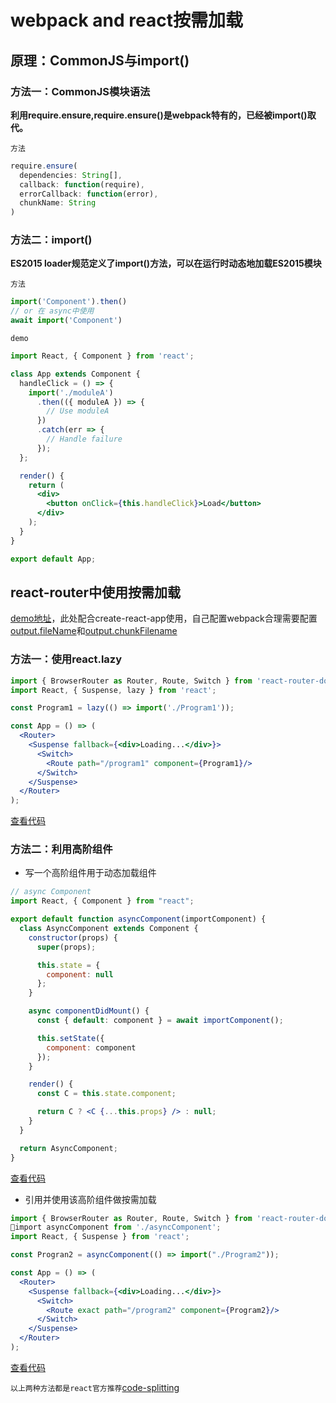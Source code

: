 # webpack and react按需加载

## 原理：CommonJS与import()
### 方法一：CommonJS模块语法
**利用require.ensure,require.ensure()是webpack特有的，已经被import()取代。**

`方法`

```javascript
require.ensure(
  dependencies: String[],
  callback: function(require),
  errorCallback: function(error),
  chunkName: String
)
```

### 方法二：import()
**ES2015 loader规范定义了import()方法，可以在运行时动态地加载ES2015模块**

`方法`

```javascript
import('Component').then()
// or 在 async中使用
await import('Component')
```

`demo`

```jsx
import React, { Component } from 'react';

class App extends Component {
  handleClick = () => {
    import('./moduleA')
      .then(({ moduleA }) => {
        // Use moduleA
      })
      .catch(err => {
        // Handle failure
      });
  };

  render() {
    return (
      <div>
        <button onClick={this.handleClick}>Load</button>
      </div>
    );
  }
}

export default App;
```
## react-router中使用按需加载

[demo地址](https://github.com/Iwouldliketobeapig/react-router-async)，此处配合create-react-app使用，自己配置webpack合理需要配置[output.fileName](https://webpack.docschina.org/configuration/output/#output-fileName)和[output.chunkFilename](https://webpack.docschina.org/configuration/output/#output-chunkfilename)

### 方法一：使用react.lazy

```jsx
import { BrowserRouter as Router, Route, Switch } from 'react-router-dom';
import React, { Suspense, lazy } from 'react';

const Program1 = lazy(() => import('./Program1'));

const App = () => (
  <Router>
    <Suspense fallback={<div>Loading...</div>}>
      <Switch>
        <Route path="/program1" component={Program1}/>
      </Switch>
    </Suspense>
  </Router>
);
```
[查看代码](https://github.com/Iwouldliketobeapig/react-router-async/blob/master/src/App.js#L8)
### 方法二：利用高阶组件
* 写一个高阶组件用于动态加载组件

```jsx
// async Component
import React, { Component } from "react";

export default function asyncComponent(importComponent) {
  class AsyncComponent extends Component {
    constructor(props) {
      super(props);

      this.state = {
        component: null
      };
    }

    async componentDidMount() {
      const { default: component } = await importComponent();

      this.setState({
        component: component
      });
    }

    render() {
      const C = this.state.component;

      return C ? <C {...this.props} /> : null;
    }
  }

  return AsyncComponent;
}
```
[查看代码](https://github.com/Iwouldliketobeapig/react-router-async/blob/master/src/asyncComponent.js)
* 引用并使用该高阶组件做按需加载

```jsx
import { BrowserRouter as Router, Route, Switch } from 'react-router-dom';
import asyncComponent from './asyncComponent';
import React, { Suspense } from 'react';

const Progran2 = asyncComponent(() => import("./Program2"));

const App = () => (
  <Router>
    <Suspense fallback={<div>Loading...</div>}>
      <Switch>
        <Route exact path="/program2" component={Program2}/>
      </Switch>
    </Suspense>
  </Router>
);
```
[查看代码](https://github.com/Iwouldliketobeapig/react-router-async/blob/master/src/App.js#L9)

`以上两种方法都是react官方推荐`[code-splitting](https://facebook.github.io/create-react-app/docs/code-splitting)